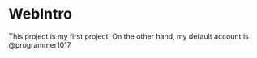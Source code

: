 # WebIntro
This project is my first project. On the other hand, my default account is @programmer1017
